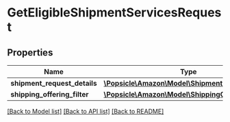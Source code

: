 # GetEligibleShipmentServicesRequest

## Properties
Name | Type | Description | Notes
------------ | ------------- | ------------- | -------------
**shipment_request_details** | [**\Popsicle\Amazon\Model\ShipmentRequestDetails**](ShipmentRequestDetails.md) |  | 
**shipping_offering_filter** | [**\Popsicle\Amazon\Model\ShippingOfferingFilter**](ShippingOfferingFilter.md) |  | [optional] 

[[Back to Model list]](../../README.md#documentation-for-models) [[Back to API list]](../../README.md#documentation-for-api-endpoints) [[Back to README]](../../README.md)

